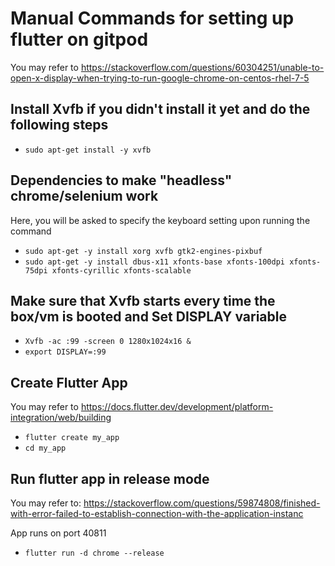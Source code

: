 # Manual Commands for setting up flutter on gitpod
You may refer to https://stackoverflow.com/questions/60304251/unable-to-open-x-display-when-trying-to-run-google-chrome-on-centos-rhel-7-5
 ## Install Xvfb if you didn't install it yet and do the following steps
 - `sudo apt-get install -y xvfb`
 
 ## Dependencies to make "headless" chrome/selenium work
 Here, you will be asked to specify the keyboard setting upon running the command
 - `sudo apt-get -y install xorg xvfb gtk2-engines-pixbuf`
 - `sudo apt-get -y install dbus-x11 xfonts-base xfonts-100dpi xfonts-75dpi xfonts-cyrillic xfonts-scalable`
 
 ## Make sure that Xvfb starts every time the box/vm is booted and Set DISPLAY variable
 - `Xvfb -ac :99 -screen 0 1280x1024x16 &`
 - `export DISPLAY=:99`
 
 ## Create Flutter App
 You may refer to https://docs.flutter.dev/development/platform-integration/web/building
 - `flutter create my_app`
 - `cd my_app`
 ## Run flutter app in release mode
 You may refer to: https://stackoverflow.com/questions/59874808/finished-with-error-failed-to-establish-connection-with-the-application-instanc
 
 App runs on port 40811
 - `flutter run -d chrome --release`
